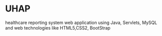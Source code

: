 # UHAP
healthcare reporting system web application using Java, Servlets, MySQL and web technologies like HTML5,CSS2, BootStrap
